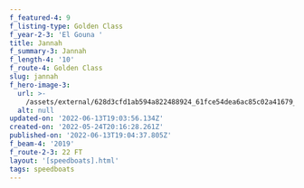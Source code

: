 ```yaml
---
f_featured-4: 9
f_listing-type: Golden Class
f_year-2-3: 'El Gouna '
title: Jannah
f_summary-3: Jannah
f_length-4: '10'
f_route-4: Golden Class
slug: jannah
f_hero-image-3:
  url: >-
    /assets/external/628d3cfd1ab594a822488924_61fce54dea6ac85c02a41679_2426-p-500.jpg
  alt: null
updated-on: '2022-06-13T19:03:56.134Z'
created-on: '2022-05-24T20:16:28.261Z'
published-on: '2022-06-13T19:04:37.805Z'
f_beam-4: '2019'
f_route-2-3: 22 FT
layout: '[speedboats].html'
tags: speedboats
---
```



